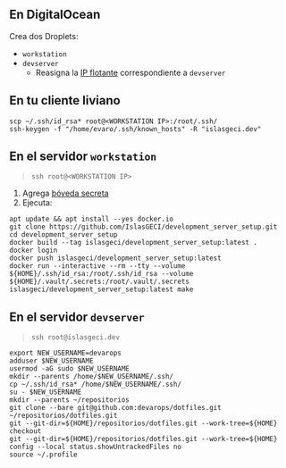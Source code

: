 ## En DigitalOcean

Crea dos Droplets:

- `workstation`
- `devserver`
    - Reasigna la [IP flotante](https://cloud.digitalocean.com/networking/floating_ips) correspondiente a `devserver`

## En tu cliente liviano

```shell
scp ~/.ssh/id_rsa* root@<WORKSTATION IP>:/root/.ssh/
ssh-keygen -f "/home/evaro/.ssh/known_hosts" -R "islasgeci.dev"
```

## En el servidor `workstation`

> `ssh root@<WORKSTATION IP>`

1. Agrega [bóveda secreta](https://docs.google.com/document/d/1lY7ycXs4J8wp1OyJCmPsvfB7YdQqscqL52cIZxBP6Rw)
2. Ejecuta:
```shell
apt update && apt install --yes docker.io
git clone https://github.com/IslasGECI/development_server_setup.git
cd development_server_setup
docker build --tag islasgeci/development_server_setup:latest .
docker login
docker push islasgeci/development_server_setup:latest
docker run --interactive --rm --tty --volume ${HOME}/.ssh/id_rsa:/root/.ssh/id_rsa --volume ${HOME}/.vault/.secrets:/root/.vault/.secrets islasgeci/development_server_setup:latest make
```

## En el servidor `devserver`

> `ssh root@islasgeci.dev`

```shell
export NEW_USERNAME=devarops
adduser $NEW_USERNAME
usermod -aG sudo $NEW_USERNAME
mkdir --parents /home/$NEW_USERNAME/.ssh/
cp ~/.ssh/id_rsa* /home/$NEW_USERNAME/.ssh/
su - $NEW_USERNAME
mkdir --parents ~/repositorios
git clone --bare git@github.com:devarops/dotfiles.git ~/repositorios/dotfiles.git
git --git-dir=${HOME}/repositorios/dotfiles.git --work-tree=${HOME} checkout
git --git-dir=${HOME}/repositorios/dotfiles.git --work-tree=${HOME} config --local status.showUntrackedFiles no
source ~/.profile
```

